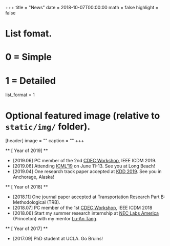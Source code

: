 +++
title = "News"
date = 2018-10-07T00:00:00
math = false
highlight = false

# List fomat.
#   0 = Simple
#   1 = Detailed
list_format = 1

# Optional featured image (relative to `static/img/` folder).
[header]
image = ""
caption = ""
+++

** \[ Year of 2019\] **

- [2019.06] PC member of the 2nd [CDEC Workshop](http://www.panda.sys.t.u-tokyo.ac.jp/CDEC/2019/), IEEE ICDM 2019.
- [2019.06] Attending [ICML'19](https://icml.cc/) on June 11-13. See you at Long Beach!
- [2019.04] One research track paper accepted at [KDD 2019](https://www.kdd.org/kdd2019/). See you in Anchorage, Alaska!

** \[ Year of 2018\] **

- [2018.11] One journal paper accepted at Transportation Research Part B: Methodological (TRB). 
- [2018.07] PC member of the 1st [CDEC Workshop](http://www.panda.sys.t.u-tokyo.ac.jp/CDEC/2018/), IEEE ICDM 2018
- [2018.06] Start my summer research internship at [NEC Labs America](http://www.nec-labs.com/research-departments/computer-security/computer-security-home) (Princeton) with my mentor [Lu-An Tang](http://www.nec-labs.com/lu-an-tang). 

** \[ Year of 2017\] **

- [2017.09] PhD student at UCLA. Go Bruins!
